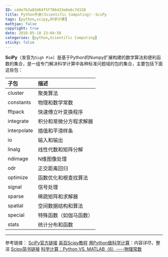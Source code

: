 ```yaml
---
ID: c4de7b3a03d64f5f786433e8e6c7d158
title: Python手册(Scientific Computing)--SciPy
tags: [python,scipy,科学计算]
mathjax: false
copyright: true
date: 2018-05-10 23:04:50
categories: [python,Scientific Computing]
sticky: false
---
```

**SciPy**（发音为`Sigh Pie`）是基于Python的Numpy扩展构建的数学算法和便利函数的集合，是一组专门解决科学计算中各种标准问题域的包的集合，主要包括下面这些包：

<!-- more -->

子包|描述
:---|:---
cluster|聚类算法
constants|物理和数学常数
fftpack|快速傅立叶变换程序
integrate|积分和常微分方程求解器
interpolate|插值和平滑样条
io|输入和输出
linalg|线性代数和矩阵分解
ndimage|N维图像处理
odr|正交距离回归
optimize|函数优化和根查找算法
signal|信号处理
sparse|稀疏矩阵和求解器
spatial|空间数据结构和算法
special|特殊函数（如伽马函数）
stats|统计分布和函数



--------

参考链接：
[SciPy官方链接](https://docs.scipy.org)
[易百Scipy教程](https://www.yiibai.com/scipy)
[用Python做科学计算](https://docs.huihoo.com/scipy/scipy-zh-cn/scipy_intro.html#)：内容详尽，整洁
[Scipy简书链接](https://www.jianshu.com/p/1a3db06e786d)
[科学计算：Python VS. MATLAB（6）----物理常数](http://blog.sina.com.cn/s/blog_5f234d47010133gx.html)







